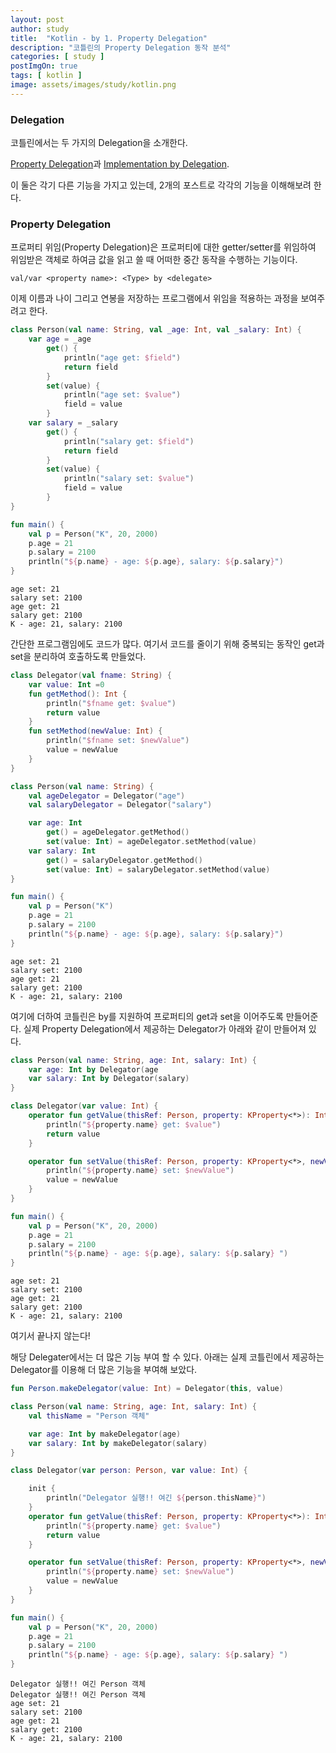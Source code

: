 ```yaml
---
layout: post
author: study
title:  "Kotlin - by 1. Property Delegation"
description: "코틀린의 Property Delegation 동작 분석"
categories: [ study ]
postImgOn: true
tags: [ kotlin ]
image: assets/images/study/kotlin.png
---
```


### Delegation

코틀린에서는 두 가지의 Delegation을 소개한다.

[Property Delegation](https://kotlinlang.org/docs/reference/delegated-properties.html)과 [Implementation by Delegation](https://kotlinlang.org/docs/reference/delegation.html). 

이 둘은 각기 다른 기능을 가지고 있는데, 2개의 포스트로 각각의 기능을 이해해보려 한다.


### Property Delegation

프로퍼티 위임(Property Delegation)은 프로퍼티에 대한 getter/setter를 위임하여 위임받은 객체로 하여금 값을 읽고 쓸 때 어떠한 중간 동작을 수행하는 기능이다.

```
val/var <property name>: <Type> by <delegate>
```

이제 이름과 나이 그리고 연봉을 저장하는 프로그램에서 위임을 적용하는 과정을 보여주려고 한다.

```kotlin
class Person(val name: String, val _age: Int, val _salary: Int) {
    var age = _age
        get() {
            println("age get: $field")
            return field
        }
        set(value) {
            println("age set: $value")
            field = value
        }
    var salary = _salary
        get() {
            println("salary get: $field")
            return field
        }
        set(value) {
            println("salary set: $value")
            field = value
        }
}

fun main() {
    val p = Person("K", 20, 2000)
    p.age = 21
    p.salary = 2100
    println("${p.name} - age: ${p.age}, salary: ${p.salary}")
}
```

```
age set: 21
salary set: 2100
age get: 21
salary get: 2100
K - age: 21, salary: 2100 
```

간단한 프로그램임에도 코드가 많다. 여기서 코드를 줄이기 위해 중복되는 동작인 get과 set을 분리하여 호출하도록 만들었다.

```kotlin
class Delegator(val fname: String) {
    var value: Int =0
    fun getMethod(): Int {
        println("$fname get: $value")
        return value
    }
    fun setMethod(newValue: Int) {
        println("$fname set: $newValue")
        value = newValue
    }
}

class Person(val name: String) {
    val ageDelegator = Delegator("age")
    val salaryDelegator = Delegator("salary")

    var age: Int
        get() = ageDelegator.getMethod()
        set(value: Int) = ageDelegator.setMethod(value)
    var salary: Int
        get() = salaryDelegator.getMethod()
        set(value: Int) = salaryDelegator.setMethod(value)
}

fun main() {
    val p = Person("K")
    p.age = 21
    p.salary = 2100
    println("${p.name} - age: ${p.age}, salary: ${p.salary}")
}
```

```
age set: 21
salary set: 2100
age get: 21
salary get: 2100
K - age: 21, salary: 2100 
```

여기에 더하여 코틀린은 by를 지원하여 프로퍼티의 get과 set을 이어주도록 만들어준다.
실제 Property Delegation에서 제공하는 Delegator가 아래와 같이 만들어져 있다.

```kotlin
class Person(val name: String, age: Int, salary: Int) {
    var age: Int by Delegator(age
    var salary: Int by Delegator(salary)
}

class Delegator(var value: Int) {
    operator fun getValue(thisRef: Person, property: KProperty<*>): Int {
        println("${property.name} get: $value")
        return value
    }

    operator fun setValue(thisRef: Person, property: KProperty<*>, newValue: Int) {
        println("${property.name} set: $newValue")
        value = newValue
    }
}

fun main() {
    val p = Person("K", 20, 2000)
    p.age = 21
    p.salary = 2100
    println("${p.name} - age: ${p.age}, salary: ${p.salary} ")
}
```

```
age set: 21
salary set: 2100
age get: 21
salary get: 2100
K - age: 21, salary: 2100 
```

여기서 끝나지 않는다! 

해당 Delegater에서는 더 많은 기능 부여 할 수 있다.
아래는 실제 코틀린에서 제공하는 Delegator를 이용해 더 많은 기능을 부여해 보았다.


```kotlin
fun Person.makeDelegator(value: Int) = Delegator(this, value)

class Person(val name: String, age: Int, salary: Int) {
    val thisName = "Person 객체"

    var age: Int by makeDelegator(age)
    var salary: Int by makeDelegator(salary)
}

class Delegator(var person: Person, var value: Int) {

    init {
        println("Delegator 실행!! 여긴 ${person.thisName}")
    }
    operator fun getValue(thisRef: Person, property: KProperty<*>): Int {
        println("${property.name} get: $value")
        return value
    }

    operator fun setValue(thisRef: Person, property: KProperty<*>, newValue: Int) {
        println("${property.name} set: $newValue")
        value = newValue
    }
}

fun main() {
    val p = Person("K", 20, 2000)
    p.age = 21
    p.salary = 2100
    println("${p.name} - age: ${p.age}, salary: ${p.salary} ")
}
```

```
Delegator 실행!! 여긴 Person 객체
Delegator 실행!! 여긴 Person 객체
age set: 21
salary set: 2100
age get: 21
salary get: 2100
K - age: 21, salary: 2100 
```

